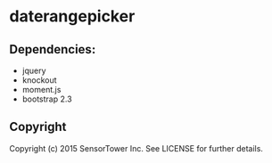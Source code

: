 # daterangepicker


## Dependencies:

* jquery
* knockout
* moment.js
* bootstrap 2.3




## Copyright

Copyright (c) 2015 SensorTower Inc. See LICENSE for further details.
